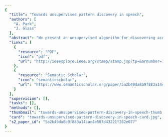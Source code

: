 ```yaml
---
{
  "title": "Towards unsupervised pattern discovery in speech",
  "authors": [
    "A. Park",
    "J. Glass"
  ],
  "abstract": "We present an unsupervised algorithm for discovering acoustic patterns in speech by finding matching subsequences between pairs of utterances. The approach we describe is, in theory, language and topic independent, and is particularly well suited for processing large amounts of speech from a single speaker. A variation of dynamic time warping (DTW), which we call segmental DTW, is used to performing the pairwise utterance comparison. Using academic lecture data, we describe two potentially useful applications for the segmental DTW output: augmenting speech recognition transcriptions for information retrieval and speech segment clustering for unsupervised word discovery. Some preliminary qualitative results for both experiments are shown and the implications for future work and applications are discussed",
  "links": [
    {
      "resource": "PDF",
      "icon": "pdf",
      "url": "http://ieeexplore.ieee.org/stamp/stamp.jsp?tp=&arnumber=1566529"
    },
    {
      "resource": "Semantic Scholar",
      "icon": "semanticscholar",
      "url": "https://www.semanticscholar.org/paper/5a2b49da8b9f883a14cac4e507d43221f282e077"
    }
  ],
  "supervision": [],
  "tasks": [],
  "methods": [],
  "thumbnail": "towards-unsupervised-pattern-discovery-in-speech-thumb.jpg",
  "card": "towards-unsupervised-pattern-discovery-in-speech-card.jpg",
  "s2_paper_id": "5a2b49da8b9f883a14cac4e507d43221f282e077"
}
---
```



